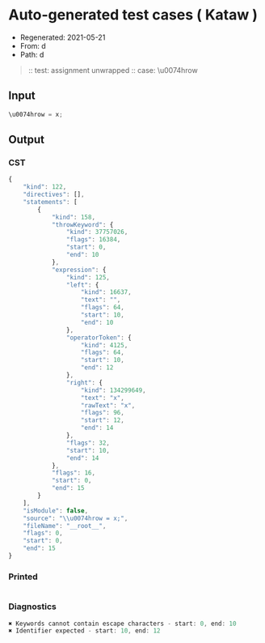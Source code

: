 # Auto-generated test cases ( Kataw )
- Regenerated: 2021-05-21
- From: d
- Path: d
> :: test: assignment unwrapped
> :: case: \u0074hrow
## Input

`````js
\u0074hrow = x;
`````
## Output

### CST

```javascript
{
    "kind": 122,
    "directives": [],
    "statements": [
        {
            "kind": 158,
            "throwKeyword": {
                "kind": 37757026,
                "flags": 16384,
                "start": 0,
                "end": 10
            },
            "expression": {
                "kind": 125,
                "left": {
                    "kind": 16637,
                    "text": "",
                    "flags": 64,
                    "start": 10,
                    "end": 10
                },
                "operatorToken": {
                    "kind": 4125,
                    "flags": 64,
                    "start": 10,
                    "end": 12
                },
                "right": {
                    "kind": 134299649,
                    "text": "x",
                    "rawText": "x",
                    "flags": 96,
                    "start": 12,
                    "end": 14
                },
                "flags": 32,
                "start": 10,
                "end": 14
            },
            "flags": 16,
            "start": 0,
            "end": 15
        }
    ],
    "isModule": false,
    "source": "\\u0074hrow = x;",
    "fileName": "__root__",
    "flags": 0,
    "start": 0,
    "end": 15
}
```

### Printed

```javascript

```

### Diagnostics

```javascript
✖ Keywords cannot contain escape characters - start: 0, end: 10
✖ Identifier expected - start: 10, end: 12

```

